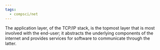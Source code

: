 ```yaml
---
tags:
  - compsci/net
---
```

The application layer, of the TCP/IP stack, is the topmost layer that is most involved with the end-user; it abstracts the underlying components of the internet and provides services for software to communicate through the latter.
